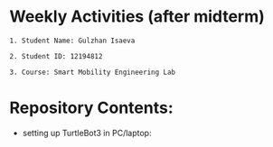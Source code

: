# Weekly Activities (after midterm)

```
1. Student Name: Gulzhan Isaeva

2. Student ID: 12194812

3. Course: Smart Mobility Engineering Lab
```

# Repository Contents:

- setting up TurtleBot3 in PC/laptop:


